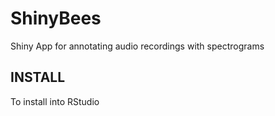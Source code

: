 # ShinyBees
Shiny App for annotating audio recordings with spectrograms

## INSTALL
To install into RStudio

